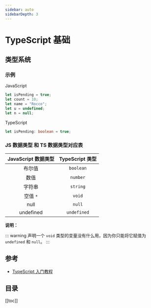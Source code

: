 ```yaml
---
sidebar: auto
sidebarDepth: 3
---
```


# TypeScript 基础

## 类型系统

### 示例

JavaScript

```js
let isPending = true;
let count = 10;
let name = "Rocco";
let u = undefined;
let n = null;
```

TypeScript

```ts
let isPending: boolean = true;
```

### JS 数据类型 和 TS 数据类型对应表

| JavaScript 数据类型 | TypeScript 类型 |
| :-----------------: | :-------------: |
|       布尔值        |    `boolean`    |
|        数值         |    `number`     |
|       字符串        |    `string`     |
|      空值 `*`       |     `void`      |
|        null         |     `null`      |
|      undefined      |   `undefined`   |

**说明：**

::: warning
声明一个 `void` 类型的变量没有什么用，因为你只能将它赋值为 `undefined` 和 `null`。
:::

## 参考

- [TypeScript 入门教程](https://github.com/xcatliu/typescript-tutorial)

## 目录

[[toc]]
